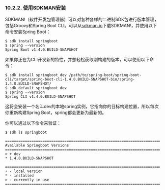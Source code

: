 ### 10.2.2. 使用SDKMAN安装

SDKMAN!（软件开发包管理器）可以对各种各样的二进制SDK包进行版本管理，包括Groovy和Spring Boot CLI。可以从[sdkman.io](http://sdkman.io/)下载SDKMAN!，并使用以下命令安装Spring Boot：
```shell
$ sdk install springboot
$ spring --version
Spring Boot v1.4.0.BUILD-SNAPSHOT
```
如果你正在为CLI开发新的特性，并想轻松获取刚构建的版本，可以使用以下命令：
```shell
$ sdk install springboot dev /path/to/spring-boot/spring-boot-cli/target/spring-boot-cli-1.4.0.BUILD-SNAPSHOT-bin/spring-1.4.0.BUILD-SNAPSHOT/
$ sdk default springboot dev
$ spring --version
Spring CLI v1.4.0.BUILD-SNAPSHOT
```
这将会安装一个名叫dev的本地spring实例，它指向你的目标构建位置，所以每次你重新构建Spring Boot，spring都会更新为最新的。

你可以通过以下命令来验证：
```shell
$ sdk ls springboot

================================================================================
Available Springboot Versions
================================================================================
> + dev
* 1.4.0.BUILD-SNAPSHOT

================================================================================
+ - local version
* - installed
> - currently in use
================================================================================
```
